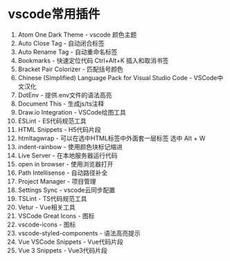 # vscode常用插件

1. Atom One Dark Theme - vscode 颜色主题
2. Auto Close Tag - 自动闭合标签
3. Auto Rename Tag - 自动重命名标签
4. Bookmarks - 快速定位代码 Ctrl+Alt+K 插入和取消书签
5. Bracket Pair Colorizer - 匹配括号颜色
6. Chinese (Simplified) Language Pack for Visual Studio Code - VSCode中文汉化
7. DotEnv - 提供.env文件的语法高亮
8. Document This - 生成js/ts注释
9. Draw.io Integration - VSCode绘图工具
10. ESLint - ES代码规范工具
11. HTML Snippets - H5代码片段
12. htmltagwrap - 可以在选中HTML标签中外面套一层标签 选中 Alt + W
13. indent-rainbow - 使用颜色块标记缩进
14. Live Server - 在本地服务器运行代码
15. open in browser - 使用浏览器打开
16. Path Intellisense - 自动路径补全
17. Project Manager - 项目管理
18. Settings Sync - vscode云同步配置
19. TSLint - TS代码规范工具
20. Vetur - Vue相关工具
21. VSCode Great Icons - 图标
22. vscode-icons - 图标
23. vscode-styled-components - 语法高亮提示
24. Vue VSCode Snippets - Vue代码片段
25. Vue 3 Snippets - Vue3代码片段